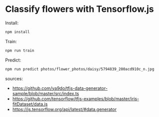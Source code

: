 # Classify flowers with Tensorflow.js

Install:

```bash
npm install
```

Train:

```bash
npm run train
```

Predict:

```bash
npm run predict photos/flower_photos/daisy/5794839_200acd910c_n.jpg
```

sources:

- https://github.com/ya9do/tfjs-data-generator-sample/blob/master/src/index.ts
- https://github.com/tensorflow/tfjs-examples/blob/master/iris-fitDataset/data.js
- https://js.tensorflow.org/api/latest/#data.generator
